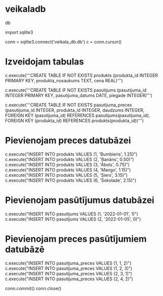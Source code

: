 # veikaladb
db

import sqlite3


conn = sqlite3.connect('veikala_db.db')
c = conn.cursor()

# Izveidojam tabulas
c.execute('''CREATE TABLE IF NOT EXISTS produkts
             (produkta_id INTEGER PRIMARY KEY, produkta_nosaukums TEXT, cena REAL)''')

c.execute('''CREATE TABLE IF NOT EXISTS pasutijums
             (pasutijuma_id INTEGER PRIMARY KEY, pasutijuma_datums DATE, piegade INTEGER)''')

c.execute('''CREATE TABLE IF NOT EXISTS pasutijuma_preces
             (pasutijuma_id INTEGER, produkta_id INTEGER, daudzums INTEGER,
              FOREIGN KEY (pasutijuma_id) REFERENCES pasutijums(pasutijuma_id),
              FOREIGN KEY (produkta_id) REFERENCES produkts(produkta_id))''')

# Pievienojam preces datubāzei
c.execute("INSERT INTO produkts VALUES (1, 'Bumbieris', 1.25)")
c.execute("INSERT INTO produkts VALUES (2, 'Banāns', 0.50)")
c.execute("INSERT INTO produkts VALUES (3, 'Ābols', 0.75)")
c.execute("INSERT INTO produkts VALUES (4, 'Mango', 1.15)")
c.execute("INSERT INTO produkts VALUES (5, 'Siers', 3.15)")
c.execute("INSERT INTO produkts VALUES (6, 'Šokolade', 2.15)")
# Pievienojam pasūtījumus datubāzei
c.execute("INSERT INTO pasutijums VALUES (1, '2022-01-01', 1)")
c.execute("INSERT INTO pasutijums VALUES (2, '2022-01-05', 0)")

# Pievienojam preces pasūtījumiem datubāzē
c.execute("INSERT INTO pasutijuma_preces VALUES (1, 1, 2)")
c.execute("INSERT INTO pasutijuma_preces VALUES (1, 2, 3)")
c.execute("INSERT INTO pasutijuma_preces VALUES (2, 3, 1)")
c.execute("INSERT INTO pasutijuma_preces VALUES (2, 4, 2)")


conn.commit()
conn.close()
